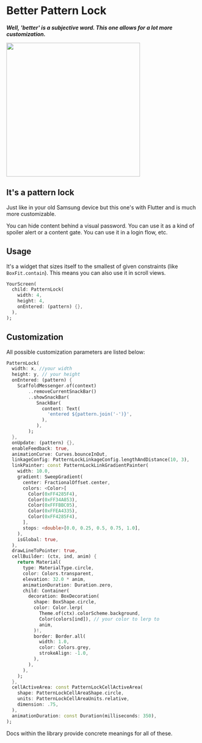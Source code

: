 # Better Pattern Lock

**_Well, 'better' is a subjective word. 
This one allows for a lot more customization._**

<img src="https://github.com/scisdev/better_pattern_lock/blob/master/media/demo.gif" height="350" />

## It's a pattern lock

Just like in your old Samsung device but this one's 
with Flutter and is much more customizable.

You can hide content behind a visual password. 
You can use it as a kind of spoiler alert or a content gate. 
You can use it in a login flow, etc.

## Usage

It's a widget that sizes itself to the smallest 
of given constraints (like `BoxFit.contain`).
This means you can also use it in scroll views.

```dart
YourScreen(
  child: PatternLock(
    width: 4,
    height: 4,
    onEntered: (pattern) {},
  ),
);
```



## Customization

All possible customization parameters are listed below:

```dart
PatternLock(
  width: x, //your width
  height: y, // your height
  onEntered: (pattern) {
    ScaffoldMessenger.of(context)
        ..removeCurrentSnackBar()
        ..showSnackBar(
           SnackBar(
             content: Text(
               'entered ${pattern.join('-')}',
             ),
           ),
        );
  },
  onUpdate: (pattern) {},
  enableFeedback: true,
  animationCurve: Curves.bounceInOut,
  linkageConfig: PatternLockLinkageConfig.lengthAndDistance(10, 3),
  linkPainter: const PatternLockLinkGradientPainter(
    width: 10.0,
    gradient: SweepGradient(
      center: FractionalOffset.center,
      colors: <Color>[
        Color(0xFF4285F4),
        Color(0xFF34A853),
        Color(0xFFFBBC05),
        Color(0xFFEA4335),
        Color(0xFF4285F4),
      ],
      stops: <double>[0.0, 0.25, 0.5, 0.75, 1.0],
    ),
    isGlobal: true,
  ),
  drawLineToPointer: true,
  cellBuilder: (ctx, ind, anim) {
    return Material(
      type: MaterialType.circle,
      color: Colors.transparent,
      elevation: 32.0 * anim,
      animationDuration: Duration.zero,
      child: Container(
        decoration: BoxDecoration(
          shape: BoxShape.circle,
          color: Color.lerp(
            Theme.of(ctx).colorScheme.background,
            Color(colors[ind]), // your color to lerp to
            anim,
          )!,
          border: Border.all(
            width: 1.0,
            color: Colors.grey,
            strokeAlign: -1.0,
          ),
        ),
      ),
    );
  },
  cellActiveArea: const PatternLockCellActiveArea(
    shape: PatternLockCellAreaShape.circle,
    units: PatternLockCellAreaUnits.relative,
    dimension: .75,
  ),
  animationDuration: const Duration(milliseconds: 350),
);
```

Docs within the library provide concrete meanings for all of these.
